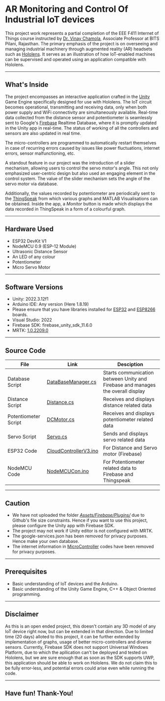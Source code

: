 # AR Monitoring and Control Of Industrial IoT devices

This project work represents a partial completion of the EEE F411 Internet of Things course instructed by [Dr. Vinay Chamola](https://web.bits-pilani.ac.in/pilani/vinaychamola/profile), Associate Professor at BITS Pilani, Rajasthan. The primary emphasis of the project is on overseeing and managing industrial machinery through augmented reality (AR) headsets such as [Hololens](https://www.microsoft.com/en-us/hololens). It serves as an illustration of how IoT-enabled machines can be supervised and operated using an application compatible with Hololens.

---
## What's Inside

The project encompasses an interactive application crafted in the [Unity](https://unity.com/) Game Engine specifically designed for use with Hololens. The IoT circuit becomes operational, transmitting and receiving data, only when both power supply and WiFi connectivity are simultaneously available. Real-time data collected from the distance sensor and potentiometer is seamlessly sent to Google's [Firebase](https://firebase.google.com/) Realtime Database, where it is promptly updated in the Unity app in real-time. The status of working of all the controllers and sensors are also updated in real time.

The micro-controllers are programmed to automatically restart themselves in case of recurring errors caused by issues like power fluctuations, internet errors, sensor malfunctioning, etc.

A standout feature in our project was the introduction of a slider mechanism, allowing users to control the servo motor's angle. This not only emphasized user-centric design but also used an engaging element in the control system. The value of the slider mechanism sets the angle of the servo motor via database.

Additionally, the values recorded by potentiometer are periodically sent to the [ThingSpeak](https://thingspeak.com/) from which various graphs and MATLAB Visualisations can be obtained. Inside the app, a <em>Monitor</em> button is made which displays the data recorded in ThingSpeak in a form of a colourful graph.

---
## Hardware Used
- ESP32 DevKit V1
- NodeMCU 0.9 (ESP-12 Module)
- Ultrasonic Distance Sensor
- An LED of any colour
- Potentiometer
- Micro Servo Motor
---
## Software Versions
- Unity: 2022.3.12f1
- Arduino IDE: Any version (Here 1.8.19)
- Please ensure that you have libraries installed for [ESP32](https://randomnerdtutorials.com/getting-started-with-esp32/#esp32-arduino-ide) and [ESP8266](https://randomnerdtutorials.com/how-to-install-esp8266-board-arduino-ide/) boards.
- Visual Studio: 2022
- Firebase SDK: firebase_unity_sdk_11.6.0
- MRTK: [1.0.2209.0](https://www.microsoft.com/en-us/download/details.aspx?id=102778) 
---
## Source Code

| File | Link | Desciption |
| ---- | ---- | ---------- |
| Database Script | [DataBaseManager.cs](Assets/DataBaseManager.cs) | Starts communication between Unity and Firebase and manages the overall display |
| Distance Script | [Distance.cs](Assets/Distance.cs) | Receives and displays distance related data |
| Potentiometer Script | [DCMotor.cs](Assets/DCMotor.cs) | Receives and displays potentiometer related data |
| Servo Script | [Servo.cs](Assets/Servo.cs) | Sends and displays servo related data |
| ESP32 Code | [CloudControllerV3.ino](MicroController/CloudControllerV3/CloudControllerV3.ino) | For Distance and Servo motor (Firebase) |
| NodeMCU Code | [NodeMCUCon.ino](MicroController/NodeMCUCon/NodeMCUCon.ino) | For Potentiometer related data to Firebase and Thingspeak|

---
## Caution

- We have not uploaded the folder <em>[Assets/Firebase/Plugins/](Assets/Firebase/)</em> due to Github's file size constraints. Hence if you want to use this project, please configure the Unity app with Firebase SDK.
- The project may not work if Unity editor is not configured with MRTK.
- The google-services.json has been removed for privacy purposes. Hence make your own database.
- The internet information in [MicroController](MicroController/) codes have been removed for privacy purposes.

---
## Prerequisites

- Basic understanding of IoT devices and the Arduino.
- Basic understanding of the Unity Game Engine, C++ & Object Oriented programming.

---
## Disclaimer

As this is an open ended project, this doesn't contain any 3D model of any IoT device right now, but can be extended in that direction. Due to limited time (20 days) alloted to this project, it can be further extended by implementation of graphs, usage of better micro-controllers and diverse sensors. Currently, Firebase SDK does not support Universal Windows Platform, due to which the apllication can't be deployed and tested on Hololens, but we are sure enough that as soon as the SDK supports UWP, this application should be able to work on Hololens. We do not claim this to be fully error-less, and potential errors could arise even while running the code.

---
## Have fun! Thank-You!